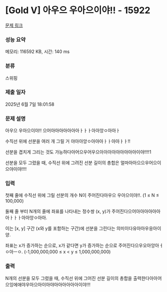 # [Gold V] 아우으 우아으이야!! - 15922 

[문제 링크](https://www.acmicpc.net/problem/15922) 

### 성능 요약

메모리: 116592 KB, 시간: 140 ms

### 분류

스위핑

### 제출 일자

2025년 6월 7일 18:01:58

### 문제 설명

<p>아우으 우아으이야!! 으어아아아아아아아ㅏㅏㅏ아아앙ㅇ아아ㅏ</p>

<p>수직선 위에 선분을 여러 개 그릴 거 야아아앙ㅇ아아아ㅏㅏ아아ㅏㅏ!!</p>

<p>선분을 겹치게 그리는 것도 가능하다아어으우어우으아아아아아아아아아이야!!!!1</p>

<p>선분을 모두 그렸을 때, 수직선 위에 그려진 선분 길이의 총합은 얼마아아으으우어으이으야이야!!!!</p>

### 입력 

 <p>첫째 줄에 수직선 위에 그릴 선분의 개수 N이 주어진다아우으 우아으이야!!. (1 ≤ N ≤ 100,000)</p>

<p>둘째 줄 부터 N개의 줄에 좌표를 나타내는 정수쌍 (x, y)가 주어진다으어아아아아아아아ㅏㅏㅏ아아앙ㅇ아아.</p>

<p>이는 [x, y] 구간 (x와 y를 포함하는 구간)에 선분을 그린다는 의미이다유아아우응아이양. </p>

<p>좌표는 x가 증가하는 순으로, x가 같다면 y가 증가하는 순으로 주어진다으우오아앙아ㅓㅇ아ㅡㅇ. (-1,000,000,000 ≤ x < y ≤ 1,000,000,000)</p>

### 출력 

 <p>N개의 선분을 모두 그렸을 때, 수직선 위에 그어진 선분 길이의 총합을 출력한다아아어으잉에애야우아으아이아야아아아아아아이야!!!</p>

